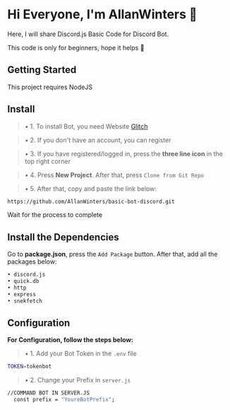 # Hi Everyone, I'm AllanWinters 👋

Here, I will share Discord.js Basic Code for Discord Bot.<p>
This code is only for beginners, hope it helps 🤗


## Getting Started
This project requires NodeJS

## Install
> • 1. To install Bot, you need Website [Glitch](https://glitch.com/)

> • 2. If you don't have an account, you can register

> • 3. If you have registered/logged in, press the **three line icon** in the top right corner

> • 4. Press **New Project**. After that, press `Clone from Git Repo`

> • 5. After that, copy and paste the link below:

```bash
https://github.com/AllanWinters/basic-bot-discord.git
```

Wait for the process to complete

## Install the Dependencies
Go to **package.json**, press the `Add Package` button. After that, add all the packages below:

```bash
• discord.js
• quick.db
• http
• express
• snekfetch
```

## Configuration
**For Configuration, follow the steps below:**

> • 1. Add your Bot Token in the `.env` file

```bash
TOKEN=tokenbot
```

> • 2. Change your Prefix in `server.js`

```bash
//COMMAND BOT IN SERVER.JS
  const prefix = "YoureBotPrefix";
```
